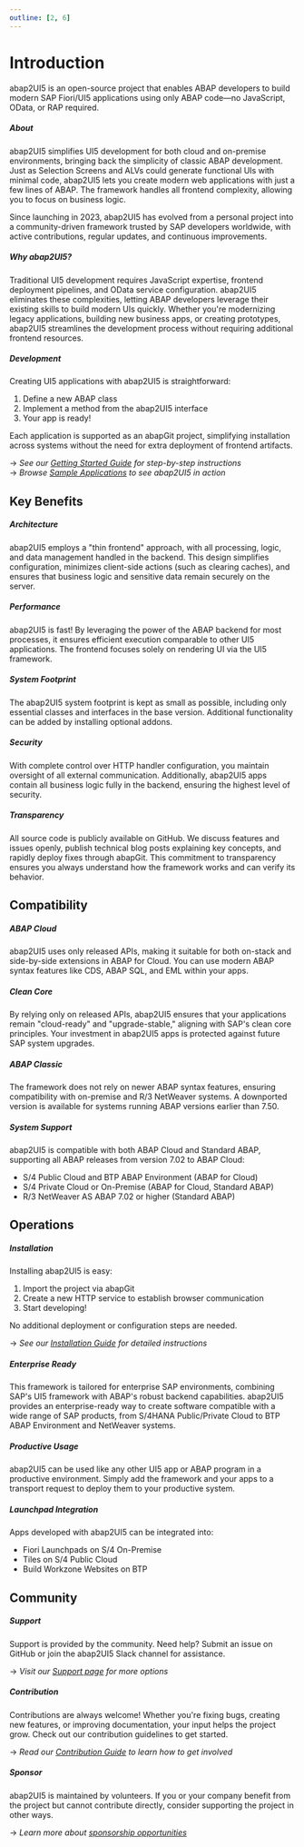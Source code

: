 ```yaml
---
outline: [2, 6]
---
```

# Introduction

abap2UI5 is an open-source project that enables ABAP developers to build modern SAP Fiori/UI5 applications using only ABAP code—no JavaScript, OData, or RAP required.

##### About
abap2UI5 simplifies UI5 development for both cloud and on-premise environments, bringing back the simplicity of classic ABAP development. Just as Selection Screens and ALVs could generate functional UIs with minimal code, abap2UI5 lets you create modern web applications with just a few lines of ABAP. The framework handles all frontend complexity, allowing you to focus on business logic.

Since launching in 2023, abap2UI5 has evolved from a personal project into a community-driven framework trusted by SAP developers worldwide, with active contributions, regular updates, and continuous improvements.

##### Why abap2UI5?
Traditional UI5 development requires JavaScript expertise, frontend deployment pipelines, and OData service configuration. abap2UI5 eliminates these complexities, letting ABAP developers leverage their existing skills to build modern UIs quickly. Whether you're modernizing legacy applications, building new business apps, or creating prototypes, abap2UI5 streamlines the development process without requiring additional frontend resources.

##### Development
Creating UI5 applications with abap2UI5 is straightforward:
1. Define a new ABAP class
2. Implement a method from the abap2UI5 interface
3. Your app is ready!

Each application is supported as an abapGit project, simplifying installation across systems without the need for extra deployment of frontend artifacts.

→ *See our [Getting Started Guide](#) for step-by-step instructions*  
→ *Browse [Sample Applications](#) to see abap2UI5 in action*

## Key Benefits

##### Architecture
abap2UI5 employs a "thin frontend" approach, with all processing, logic, and data management handled in the backend. This design simplifies configuration, minimizes client-side actions (such as clearing caches), and ensures that business logic and sensitive data remain securely on the server.

##### Performance
abap2UI5 is fast! By leveraging the power of the ABAP backend for most processes, it ensures efficient execution comparable to other UI5 applications. The frontend focuses solely on rendering UI via the UI5 framework.

##### System Footprint
The abap2UI5 system footprint is kept as small as possible, including only essential classes and interfaces in the base version. Additional functionality can be added by installing optional addons.

##### Security
With complete control over HTTP handler configuration, you maintain oversight of all external communication. Additionally, abap2UI5 apps contain all business logic fully in the backend, ensuring the highest level of security.

##### Transparency
All source code is publicly available on GitHub. We discuss features and issues openly, publish technical blog posts explaining key concepts, and rapidly deploy fixes through abapGit. This commitment to transparency ensures you always understand how the framework works and can verify its behavior.

## Compatibility

##### ABAP Cloud
abap2UI5 uses only released APIs, making it suitable for both on-stack and side-by-side extensions in ABAP for Cloud. You can use modern ABAP syntax features like CDS, ABAP SQL, and EML within your apps.

##### Clean Core
By relying only on released APIs, abap2UI5 ensures that your applications remain "cloud-ready" and "upgrade-stable," aligning with SAP's clean core principles. Your investment in abap2UI5 apps is protected against future SAP system upgrades.

##### ABAP Classic
The framework does not rely on newer ABAP syntax features, ensuring compatibility with on-premise and R/3 NetWeaver systems. A downported version is available for systems running ABAP versions earlier than 7.50.

##### System Support
abap2UI5 is compatible with both ABAP Cloud and Standard ABAP, supporting all ABAP releases from version 7.02 to ABAP Cloud:
* S/4 Public Cloud and BTP ABAP Environment (ABAP for Cloud)
* S/4 Private Cloud or On-Premise (ABAP for Cloud, Standard ABAP)
* R/3 NetWeaver AS ABAP 7.02 or higher (Standard ABAP)

## Operations

##### Installation
Installing abap2UI5 is easy:
1. Import the project via abapGit
2. Create a new HTTP service to establish browser communication
3. Start developing!

No additional deployment or configuration steps are needed.

→ *See our [Installation Guide](#) for detailed instructions*

##### Enterprise Ready
This framework is tailored for enterprise SAP environments, combining SAP's UI5 framework with ABAP's robust backend capabilities. abap2UI5 provides an enterprise-ready way to create software compatible with a wide range of SAP products, from S/4HANA Public/Private Cloud to BTP ABAP Environment and NetWeaver systems.

##### Productive Usage
abap2UI5 can be used like any other UI5 app or ABAP program in a productive environment. Simply add the framework and your apps to a transport request to deploy them to your productive system.

##### Launchpad Integration
Apps developed with abap2UI5 can be integrated into:
* Fiori Launchpads on S/4 On-Premise
* Tiles on S/4 Public Cloud
* Build Workzone Websites on BTP

## Community

##### Support
Support is provided by the community. Need help? Submit an issue on GitHub or join the abap2UI5 Slack channel for assistance.

→ *Visit our [Support page](#) for more options*

##### Contribution
Contributions are always welcome! Whether you're fixing bugs, creating new features, or improving documentation, your input helps the project grow. Check out our contribution guidelines to get started.

→ *Read our [Contribution Guide](#) to learn how to get involved*

##### Sponsor
abap2UI5 is maintained by volunteers. If you or your company benefit from the project but cannot contribute directly, consider supporting the project in other ways.

→ *Learn more about [sponsorship opportunities](#)*
